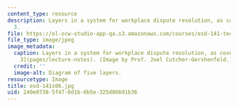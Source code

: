 ```yaml
---
content_type: resource
description: Layers in a system for workplace dispute resolution, as covered in Lecture
  3.
file: https://ol-ocw-studio-app-qa.s3.amazonaws.com/courses/esd-141-technology-policy-negotiations-spring-2006/240e07385f470d1b0b5e325d86691b36_esd-141s06.jpg
file_type: image/jpeg
image_metadata:
  caption: Layers in a system for workplace dispute resolution, as covered in [Lecture
    3](pages/lecture-notes). (Image by Prof. Joel Cutcher-Gershenfeld.)
  credit: ''
  image-alt: Diagram of five layers.
resourcetype: Image
title: esd-141s06.jpg
uid: 240e0738-5f47-0d1b-0b5e-325d86691b36
---
```

